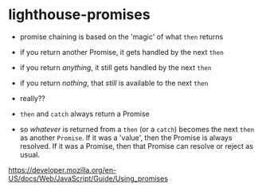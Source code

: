 # lighthouse-promises

- promise chaining is based on the 'magic' of what `then` returns

- if you return another Promise, it gets handled by the next `then`

- if you return *anything*, it still gets handled by the next `then`

- if you return *nothing*, that *still* is available to the next `then`

- really??

- `then` and `catch` always return a Promise

- so *whatever* is returned from a `then` (or a `catch`) becomes the next `then` as another `Promise`.  If it was a 'value', then the Promise is always resolved.  If it was a Promise, then that Promise can resolve or reject as usual.

https://developer.mozilla.org/en-US/docs/Web/JavaScript/Guide/Using_promises